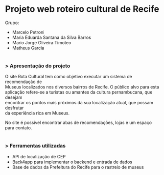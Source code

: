# Projeto web roteiro cultural de Recife

Grupo: 
- Marcelo Petroni
- Maria Eduarda Santana da Silva Barros
- Mario Jorge Oliveira Timoteo
- Matheus Garcia
<br/><br/>

### > Apresentação do projeto

O site Rota Cultural tem como objetivo executar um sistema de recomendação de<br/>
Museus localizados nos diversos bairros de Recife. O público alvo para esta<br/>
aplicação refere-se a turistas ou amantes da cultura pernambucana, que desejam<br/>
encontrar os pontos mais próximos da sua localização atual, que possam desfrutar<br/>
da experiência rica em Museus.<br/>

No site é possível encontrar abas de recomendações, lojas e um espaço para contato.<br/><br/>

### > Ferramentas utilizadas

- API de localização de CEP
- Back4app para implementar o backend e entrada de dados
- Base de dados da Prefeitura do Recife para o rastreio de museus
  

